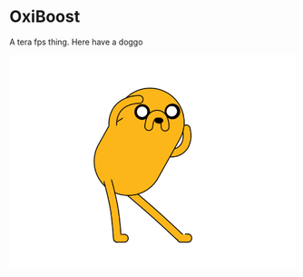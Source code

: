 # OxiBoost
A tera fps thing. Here have a doggo

![alt text](https://raw.githubusercontent.com/Purizer/OxiBoost/master/OxiBoost/Resources/doggodancing.gif)
